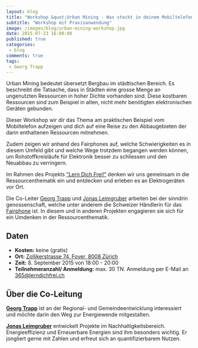 ```yaml
---
layout: blog
title: "Workshop &quot;Urban Mining - Was steckt in deinem Mobiltelefon?&quot; am 8. September 2015 von 18:00 - 20:00"
subtitle: "Workshop mit Praxisanwendung"
image: /images/blog/urban-mining-workshop.jpg
date: 2015-07-23 16:00:00
published: true
categories:
 - blog
comments: true
tags:
 - Georg Trapp
---
```

Urban Mining bedeutet übersetzt Bergbau im städtischen Bereich. Es beschreibt die Tatsache, dass in Städten eine grosse Menge an ungenutzten Ressourcen in hoher Dichte vorhanden sind. Diese kostbaren Ressourcen sind zum Beispiel in alten, nicht mehr benötigten elektronischen Geräten gebunden.

Dieser Workshop wir dir das Thema am praktischen Beispiel vom Mobiltelefon aufzeigen und dich auf eine Reise zu den Abbaugebieten der darin enthaltenen Ressourcen mitnehmen.

Zudem zeigen wir anhand des Fairphones auf, welche Schwierigkeiten es in diesem Umfeld gibt und welche Wege trotzdem begangen werden können, um Rohstoffkreisläufe für Elektronik besser zu schliessen und den Neuabbau zu verringern.

Im Rahmen des Projekts ["Lern Dich Frei!"][ldf] denken wir uns gemeinsam in die Ressourcenthematik ein und entdecken und erleben es an Elektrogeräten vor Ort.

Die Co-Leiter [Georg Trapp][gt] und [Jonas Leimgruber][jl] arbeiten bei der sinndrin genossenschaft, welche unter anderem die Schweizer Händlerin für das [Fairphone][fp-blog] ist. In diesem und in anderen Projekten engagieren sie sich für ein Umdenken in der Ressourcenthematik.

## Daten

* **Kosten:** keine (gratis)
* **Ort:** [Zollikerstrasse 74, Foyer, 8008 Zürich](http://map.search.ch/Z%C3%BCrich,Zollikerstr.74)
* **Zeit:** 8. September 2015 von 18:00 - 20:00
* **Teilnehmeranzahl/ Anmeldung:** max. 30 TN. Anmeldung per E-Mail an [365@lerndichfrei.ch](mailto:365@lerndichfrei.ch)


## Über die Co-Leitung
[**Georg Trapp**][gt] ist an der Regional- und Gemeindeentwicklung interessiert und möchte darin den Weg zur Energiewende mitgestalten.

[**Jonas Leimgruber**][jl] entwickelt Projekte im Nachhaltigkeitsbereich. Energieeffizienz und Erneuerbare Energien sind ihm besonders wichtig. Er jongliert gerne mit Zahlen und erfreut sich an quantifizierbarem Nutzen.

[ldf]: http://www.lerndichfrei.ch/
[jl]: http://www.sinndrin.ch/ueber-uns/team/jonas-leimgruber/
[gt]: http://www.sinndrin.ch/ueber-uns/team/georg-trapp/
[fp-blog]: http://www.sinndrin.ch/blog/2015/06/16/detaillierte-informationen-zum-fairphone-2/
